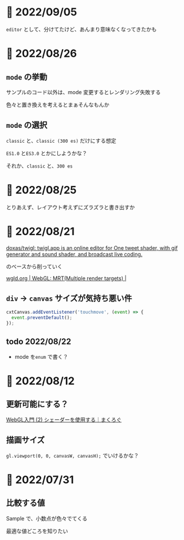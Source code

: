 # 📝 2022/09/05

`editor` として、分けてたけど、あんまり意味なくなってきたかも

# 📝 2022/08/26

## `mode` の挙動

サンプルのコード以外は、mode 変更するとレンダリング失敗する

色々と置き換えを考えるとまぁそんなもんか

## `mode` の選択

`classic` と、`classic (300 es)` だけにする想定

`ES1.0` と`ES3.0` とかにしようかな？

それか、`classic` と、`300 es`

# 📝 2022/08/25

とりあえず、レイアウト考えずにズラズラと書き出すか

# 📝 2022/08/21

[doxas/twigl: twigl.app is an online editor for One tweet shader, with gif generator and sound shader, and broadcast live coding.](https://github.com/doxas/twigl)

のベースから削っていく

[wgld.org | WebGL: MRT(Multiple render targets) |](https://wgld.org/d/webgl/w084.html)

## `div` -> `canvas` サイズが気持ち悪い件

``` .js
cxtCanvas.addEventListener('touchmove', (event) => {
  event.preventDefault();
});
```

## todo 2022/08/22

- mode を`enum` で書く？

# 📝 2022/08/12

## 更新可能にする？

[WebGL入門 (2) シェーダーを使用する｜まくろぐ](https://maku.blog/p/8s4uhzv/)

## 描画サイズ

`gl.viewport(0, 0, canvasW, canvasH);` でいけるかな？

# 📝 2022/07/31

## 比較する値

Sample で、小数点が色々でてくる

最適な値どころを知りたい
